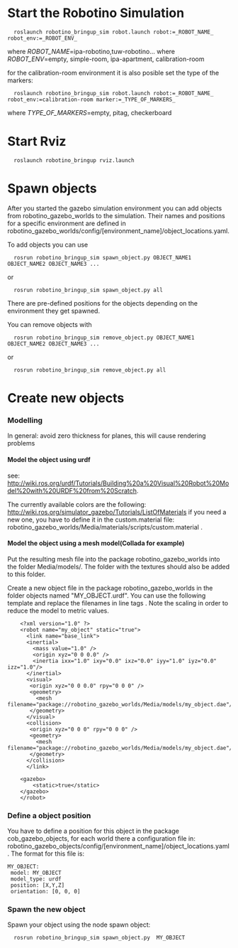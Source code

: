 Start the Robotino Simulation
=============================

```
  roslaunch robotino_bringup_sim robot.launch robot:=_ROBOT_NAME_ robot_env:=_ROBOT_ENV_
```
where _ROBOT_NAME_=ipa-robotino,tuw-robotino...
where _ROBOT_ENV_=empty, simple-room, ipa-apartment, calibration-room

for the calibration-room environment it is also posible set the type of the markers:
```
  roslaunch robotino_bringup_sim robot.launch robot:=_ROBOT_NAME_ robot_env:=calibration-room marker:=_TYPE_OF_MARKERS_
```
where _TYPE_OF_MARKERS_=empty, pitag, checkerboard

Start Rviz 
===========
```
  roslaunch robotino_bringup rviz.launch
```

Spawn objects
=============

After you started the gazebo simulation environment you can add objects from robotino_gazebo_worlds to the simulation. Their names and positions for a specific environment are defined in robotino_gazebo_worlds/config/[environment_name]/object_locations.yaml. 

To add objects you can use
```
  rosrun robotino_bringup_sim spawn_object.py OBJECT_NAME1 OBJECT_NAME2 OBJECT_NAME3 ...
```
or
```
  rosrun robotino_bringup_sim spawn_object.py all
```
There are pre-defined positions for the objects depending on the environment they get spawned.

You can remove objects with
```
  rosrun robotino_bringup_sim remove_object.py OBJECT_NAME1 OBJECT_NAME2 OBJECT_NAME3 ...
```
or
```
  rosrun robotino_bringup_sim remove_object.py all
```

Create new objects
==================

### Modelling ###

In general: avoid zero thickness for planes, this will cause rendering problems 

#### Model the object using urdf ####
see: http://wiki.ros.org/urdf/Tutorials/Building%20a%20Visual%20Robot%20Model%20with%20URDF%20from%20Scratch. 
    
The currently available colors are the following: http://wiki.ros.org/simulator_gazebo/Tutorials/ListOfMaterials if you need a new one, you have to define it in the custom.material file: robotino_gazebo_worlds/Media/materials/scripts/custom.material .

#### Model the object using a mesh model(Collada for example) ####
Put the resulting mesh file into the package robotino_gazebo_worlds into the folder Media/models/. The folder with the textures should also be added to this folder.

Create a new object file in the package robotino_gazebo_worlds in the folder objects named "MY_OBJECT.urdf". You can use the following template and replace the filenames in line tags <mesh filename.../>. Note the scaling in order to reduce the model to metric values.

```
    <?xml version="1.0" ?> 
    <robot name="my_object" static="true">
      <link name="base_link">
      <inertial>
        <mass value="1.0" />
        <origin xyz="0 0 0.0" />
        <inertia ixx="1.0" ixy="0.0" ixz="0.0" iyy="1.0" iyz="0.0" izz="1.0"/>
      </inertial>
      <visual>
       <origin xyz="0 0 0.0" rpy="0 0 0" />
       <geometry>
         <mesh filename="package://robotino_gazebo_worlds/Media/models/my_object.dae"/>
       </geometry>
      </visual>
      <collision>
       <origin xyz="0 0 0" rpy="0 0 0" />
       <geometry>
         <mesh filename="package://robotino_gazebo_worlds/Media/models/my_object.dae"/>
       </geometry>
      </collision>
      </link>

    <gazebo>
	    <static>true</static>
    </gazebo>
    </robot>

```
### Define a object position ###

 You have to define a position for this object in the package cob_gazebo_objects, for each world there a configuration file in: robotino_gazebo_objects/config/[environment_name]/object_locations.yaml. The format for this file is: 

 ```
 MY_OBJECT:
  model: MY_OBJECT
  model_type: urdf
  position: [X,Y,Z]
  orientation: [0, 0, 0]
  ```
### Spawn the new object  ###

Spawn your object using the node spawn object: 

```
  rosrun robotino_bringup_sim spawn_object.py  MY_OBJECT
```
